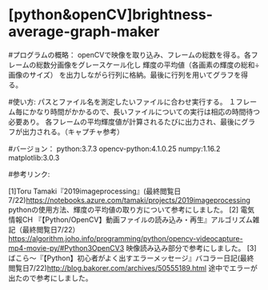 # [python&openCV]brightness-average-graph-maker
#プログラムの概略：
openCVで映像を取り込み、フレームの総数を得る。各フレームの総数分画像をグレースケール化し
輝度の平均値（各画素の輝度の総和÷画像のサイズ）
を出力しながら行列に格納。最後に行列を用いてグラフを得る。

#使い方:
パスとファイル名を測定したいファイルに合わせ実行する。
１フレーム毎にかなり時間がかかるので、長いファイルについての実行は相応の時間待つ必要あり。
各フレームの平均輝度値が計算されるたびに出力され、最後にグラフが出力される。（キャプチャ参考）

#バージョン：
python:3.7.3
opencv-python:4.1.0.25
numpy:1.16.2
matplotlib:3.0.3

#参考リンク:

[1]Toru Tamaki『2019imageprocessing』(最終閲覧日7/22)https://notebooks.azure.com/tamaki/projects/2019imageprocessing
pythonの使用方法、輝度の平均値の取り方について参考にしました。
[2] 電気情報CH 『【Python/OpenCV】動画ファイルの読み込み・再生』アルゴリズム雑記（最終閲覧日7/22）https://algorithm.joho.info/programming/python/opencv-videocapture-mp4-movie-py/#Python3OpenCV3
映像読み込み部分で参考にしました。
[3]ばこら～『【Python】初心者がよく出すエラーメッセージ』バコラー日記(最終閲覧日7/22)http://blog.bakorer.com/archives/50555189.html
途中でエラーが出たので参考にしました。
